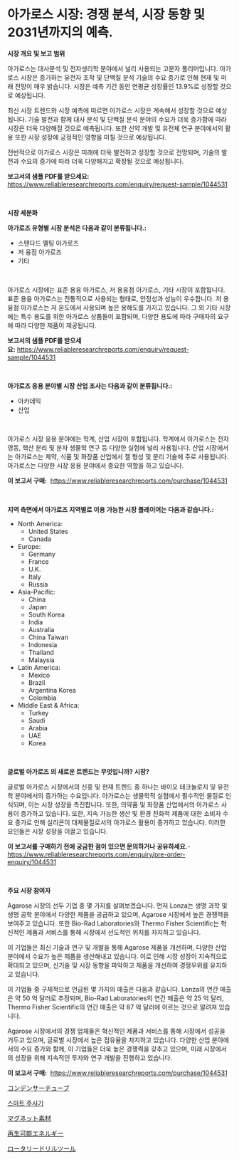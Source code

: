 <p><h1>아가로스 시장: 경쟁 분석, 시장 동향 및 2031년까지의 예측.</h1></p><p><strong>시장 개요 및 보고 범위</strong></p>
<p><p>아가로스는 대사분석 및 전자생리학 분야에서 널리 사용되는 고분자 폴리머입니다. 아가로스 시장은 증가하는 유전자 조작 및 단백질 분석 기술의 수요 증가로 인해 현재 및 미래 전망이 매우 밝습니다. 시장은 예측 기간 동안 연평균 성장률인 13.9%로 성장할 것으로 예상됩니다.</p><p>최신 시장 트렌드와 시장 예측에 따르면 아가로스 시장은 계속해서 성장할 것으로 예상됩니다. 기술 발전과 함께 대사 분석 및 단백질 분석 분야의 수요가 더욱 증가함에 따라 시장은 더욱 다양해질 것으로 예측됩니다. 또한 신약 개발 및 유전체 연구 분야에서의 활용 또한 시장 성장에 긍정적인 영향을 미칠 것으로 예상됩니다.</p><p>전반적으로 아가로스 시장은 미래에 더욱 발전하고 성장할 것으로 전망되며, 기술의 발전과 수요의 증가에 따라 더욱 다양해지고 확장될 것으로 예상됩니다.</p></p>
<p><strong>보고서의 샘플 PDF를 받으세요:</strong> <a href="https://www.reliableresearchreports.com/enquiry/request-sample/1044531">https://www.reliableresearchreports.com/enquiry/request-sample/1044531</a></p>
<p>&nbsp;</p>
<p><strong>시장 세분화</strong></p>
<p><strong>아가로즈 유형별 시장 분석은 다음과 같이 분류됩니다.:</strong></p>
<p><ul><li>스탠다드 멜팅 아가로즈</li><li>저 융점 아가로즈</li><li>기타</li></ul></p>
<p>&nbsp;</p>
<p><p>아가로스 시장에는 표준 용융 아가로스, 저 용융점 아가로스, 기타 시장이 포함됩니다. 표준 용융 아가로스는 전통적으로 사용되는 형태로, 안정성과 성능이 우수합니다. 저 용융점 아가로스는 저 온도에서 사용되며 높은 용해도를 가지고 있습니다. 그 외 기타 시장에는 특수 용도를 위한 아가로스 상품들이 포함되며, 다양한 용도에 따라 구매자의 요구에 따라 다양한 제품이 제공됩니다.</p></p>
<p><strong>보고서의 샘플 PDF를 받으세요:</strong>&nbsp;<a href="https://www.reliableresearchreports.com/enquiry/request-sample/1044531">https://www.reliableresearchreports.com/enquiry/request-sample/1044531</a></p>
<p>&nbsp;</p>
<p><strong> 아가로즈 응용 분야별 시장 산업 조사는 다음과 같이 분류됩니다.:</strong></p>
<p><ul><li>아카데믹</li><li>산업</li></ul></p>
<p>&nbsp;</p>
<p><p>아가로스 시장 응용 분야에는 학계, 산업 시장이 포함됩니다. 학계에서 아가로스는 전자 영동, 핵산 분리 및 분자 생물학 연구 등 다양한 실험에 널리 사용됩니다. 산업 시장에서는 아가로스는 제약, 식품 및 화장품 산업에서 젤 형성 및 분리 기술에 주로 사용됩니다. 아가로스는 다양한 시장 응용 분야에서 중요한 역할을 하고 있습니다.</p></p>
<p><strong>이 보고서 구매:</strong>&nbsp; <a href="https://www.reliableresearchreports.com/purchase/1044531">https://www.reliableresearchreports.com/purchase/1044531</a></p>
<p>&nbsp;</p>
<p><strong>지역 측면에서 아가로즈 지역별로 이용 가능한 시장 플레이어는 다음과 같습니다.:</strong></p>
<p><ul>
    <li>
        North America:
        <ul>
            <li>United States</li>
            <li>Canada</li>
        </ul>
    </li>
    <li>
        Europe:
        <ul>
            <li>Germany</li>
            <li>France</li>
            <li>U.K.</li>
            <li>Italy</li>
            <li>Russia</li>
        </ul>
    </li>
    <li>
        Asia-Pacific:
        <ul>
            <li>China</li>
            <li>Japan</li>
            <li>South Korea</li>
            <li>India</li>
            <li>Australia</li>
            <li>China Taiwan</li>
            <li>Indonesia</li>
            <li>Thailand</li>
            <li>Malaysia</li>
        </ul>
    </li>
    <li>
        Latin America:
        <ul>
            <li>Mexico</li>
            <li>Brazil</li>
            <li>Argentina Korea</li>
            <li>Colombia</li>
        </ul>
    </li>
    <li>
        Middle East & Africa:
        <ul>
            <li>Turkey</li>
            <li>Saudi</li>
            <li>Arabia</li>
            <li>UAE</li>
            <li>Korea</li>
        </ul>
    </li>
    </ul></p>
<p>&nbsp;</p>
<p><strong>글로벌 아가로즈 의 새로운 트렌드는 무엇입니까? 시장?</strong></p>
<p><p>글로벌 아가로스 시장에서의 신흥 및 현재 트렌드 중 하나는 바이오 테크놀로지 및 유전학 분야에서의 증가하는 수요입니다. 아가로스는 생물학적 실험에서 필수적인 물질로 인식되며, 이는 시장 성장을 촉진합니다. 또한, 의약품 및 화장품 산업에서의 아가로스 사용이 증가하고 있습니다. 또한, 지속 가능한 생산 및 환경 친화적 제품에 대한 소비자 수요 증가로 인해 실리콘이 대체물질로서의 아가로스 활용이 증가하고 있습니다. 이러한 요인들은 시장 성장을 이끌고 있습니다.</p></p>
<p><strong>이 보고서를 구매하기 전에 궁금한 점이 있으면 문의하거나 공유하세요.</strong>- <a href="https://www.reliableresearchreports.com/enquiry/pre-order-enquiry/1044531">https://www.reliableresearchreports.com/enquiry/pre-order-enquiry/1044531</a></p>
<p>&nbsp;</p>
<p><strong>주요 시장 참여자</strong></p>
<p><p>Agarose 시장의 선두 기업 중 몇 가지를 살펴보겠습니다. 먼저 Lonza는 생명 과학 및 생명 공학 분야에서 다양한 제품을 공급하고 있으며, Agarose 시장에서 높은 경쟁력을 보여주고 있습니다. 또한 Bio-Rad Laboratories와 Thermo Fisher Scientific는 혁신적인 제품과 서비스를 통해 시장에서 선도적인 위치를 차지하고 있습니다.</p><p>이 기업들은 최신 기술과 연구 및 개발을 통해 Agarose 제품을 개선하며, 다양한 산업 분야에서 수요가 높은 제품을 생산해내고 있습니다. 이로 인해 시장 성장이 지속적으로 확대되고 있으며, 신기술 및 시장 동향을 파악하고 제품을 개선하여 경쟁우위를 유지하고 있습니다.</p><p>이 기업들 중 구체적으로 언급된 몇 가지의 매출은 다음과 같습니다. Lonza의 연간 매출은 약 50 억 달러로 추정되며, Bio-Rad Laboratories의 연간 매출은 약 25 억 달러, Thermo Fisher Scientific의 연간 매출은 약 87 억 달러에 이르는 것으로 알려져 있습니다.</p><p>Agarose 시장에서의 경쟁 업체들은 혁신적인 제품과 서비스를 통해 시장에서 성공을 거두고 있으며, 글로벌 시장에서 높은 점유율을 차지하고 있습니다. 다양한 산업 분야에서의 수요 증가와 함께, 이 기업들은 더욱 높은 경쟁력을 갖추고 있으며, 미래 시장에서의 성장을 위해 지속적인 투자와 연구 개발을 진행하고 있습니다.</p></p>
<p><strong>이 보고서 구매:</strong>&nbsp;&nbsp;<a href="https://www.reliableresearchreports.com/purchase/1044531">https://www.reliableresearchreports.com/purchase/1044531</a></p>
<p><p><a href="https://medium.com/@carmenfery2023/%E3%82%B3%E3%83%B3%E3%83%87%E3%83%B3%E3%82%B5%E3%83%BC%E3%83%81%E3%83%A5%E3%83%BC%E3%83%96%E5%B8%82%E5%A0%B4-%E5%B8%82%E5%A0%B4cagr-%E5%B8%82%E5%A0%B4%E5%8B%95%E5%90%91-%E3%81%8A%E3%82%88%E3%81%B3%E6%88%90%E9%95%B7%E6%88%A6%E7%95%A5%E3%81%AB%E9%96%A2%E3%81%99%E3%82%8B%E3%82%A4%E3%83%B3%E3%82%B5%E3%82%A4%E3%83%88-65268a891cc7">コンデンサーチューブ</a></p><p><a href="https://medium.com/@karenburke2009/%EC%8A%A4%EB%A7%88%ED%8A%B8-%EC%A3%BC%EC%82%AC%EA%B8%B0-%EC%8B%9C%EC%9E%A5-%EC%B8%A1%EC%A0%95%EC%B9%98-%ED%95%B4%EB%8F%85-%EC%8B%9C%EC%9E%A5-%EC%A0%90%EC%9C%A0%EC%9C%A8-%ED%8A%B8%EB%A0%8C%EB%93%9C-%EB%B0%8F-%EC%84%B1%EC%9E%A5-%ED%8C%A8%ED%84%B4-6a1bbf7dd5c0">스마트 주사기</a></p><p><a href="https://github.com/marbadji/Market-Research-Report-List-1/blob/main/712058817072.md">マグネット素材</a></p><p><a href="https://github.com/KaydenJohns1964/Market-Research-Report-List-1/blob/main/289689917073.md">再生可能エネルギー</a></p><p><a href="https://medium.com/@kimalker_178/%E5%9B%9E%E8%BB%A2%E5%BC%8F%E6%8E%98%E5%89%8A%E5%B7%A5%E5%85%B7%E5%B8%82%E5%A0%B4%E3%81%AE%E6%B4%9E%E5%AF%9F-%E5%B8%82%E5%A0%B4%E5%8B%95%E5%90%91-%E6%88%90%E9%95%B7-2024%E5%B9%B4%E3%81%8B%E3%82%892031%E5%B9%B4%E3%81%BE%E3%81%A7%E3%81%AE%E4%BA%88%E6%B8%AC-8c20e7a114b0">ロータリードリルツール</a></p></p>
